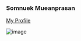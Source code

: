 ### Somnuek Mueanprasan

[My Profile](https://somnuekm.github.io/MyProfile-SomnuekM/)

![image](https://user-images.githubusercontent.com/58202287/136727559-3327e572-73bf-41ce-a30a-597b5f06dfea.png)

